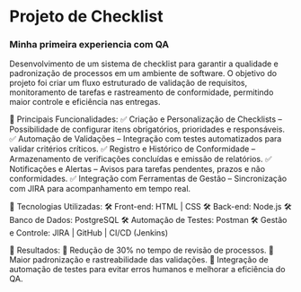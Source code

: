 # Projeto de Checklist 
### Minha primeira experiencia com QA
Desenvolvimento de um sistema de checklist para garantir a qualidade e padronização de processos em um ambiente de software. O objetivo do projeto foi criar um fluxo estruturado de validação de requisitos, monitoramento de tarefas e rastreamento de conformidade, permitindo maior controle e eficiência nas entregas.

📌 Principais Funcionalidades:
✅ Criação e Personalização de Checklists – Possibilidade de configurar itens obrigatórios, prioridades e responsáveis.
✅ Automação de Validações – Integração com testes automatizados para validar critérios críticos.
✅ Registro e Histórico de Conformidade – Armazenamento de verificações concluídas e emissão de relatórios.
✅ Notificações e Alertas – Avisos para tarefas pendentes, prazos e não conformidades.
✅ Integração com Ferramentas de Gestão – Sincronização com JIRA para acompanhamento em tempo real.

📌 Tecnologias Utilizadas:
🛠 Front-end: HTML | CSS
🛠 Back-end: Node.js 
🛠 Banco de Dados: PostgreSQL 
🛠 Automação de Testes: Postman
🛠 Gestão e Controle: JIRA | GitHub | CI/CD (Jenkins)

📌 Resultados:
🚀 Redução de 30% no tempo de revisão de processos.
🚀 Maior padronização e rastreabilidade das validações.
🚀 Integração de automação de testes para evitar erros humanos e melhorar a eficiência do QA.
<imag src= "Imagem\Image (9).png">